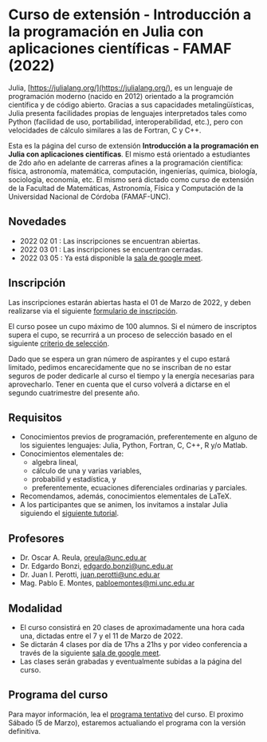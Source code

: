 # Curso de extensión - Introducción a la programación en Julia con aplicaciones científicas - FAMAF (2022)

Julia, [https://julialang.org/](https://julialang.org/), es un lenguaje de programación moderno (nacido en 2012) orientado a la programción científica y de código abierto.
Gracias a sus capacidades metalingüísticas, Julia presenta facilidades propias de lenguajes interpretados tales como Python (facilidad de uso, portabilidad, interoperabilidad, etc.), pero con velocidades de cálculo similares a las de Fortran, C y C++.

Esta es la página del curso de extensión **Introducción a la programación en Julia con aplicaciones científicas**.
El mismo está orientado a estudiantes de 2do año en adelante de carreras afines a la programación científica: física, astronomía, matemática, computación, ingenierías, química, biología, sociología, economía, etc.
El mismo será dictado como curso de extensión de la Facultad de Matemáticas, Astronomía, Física y Computación de la Universidad Nacional de Córdoba (FAMAF-UNC).

## Novedades

- 2022 02 01 : Las inscripciones se encuentran abiertas.
- 2022 03 01 : Las inscripciones se encuentran cerradas.
- 2022 03 05 : Ya está disponible la [sala de google meet][ref-sala-meet].

## Inscripción

Las inscripciones estarán abiertas hasta el 01 de Marzo de 2022, y deben realizarse via el siguiente [formulario de inscripción](https://forms.gle/ZA4ByWUeiuWrY6vp9).

El curso posee un cupo máximo de 100 alumnos. Si el número de inscriptos supera el cupo, se recurrirá a un proceso de selección basado en el siguiente [criterio de selección](https://docs.google.com/document/d/10OwpXtlybIlmYAKn5CIKOpll0pWEm1MmwwdrGSvHiSw/edit?usp=sharing).

Dado que se espera un gran número de aspirantes y el cupo estará limitado, pedimos encarecidamente que no se inscriban de no estar seguros de poder dedicarle al curso el tiempo y la energía necesarias para aprovecharlo.
Tener en cuenta que el curso volverá a dictarse en el segundo cuatrimestre del presente año.

## Requisitos

- Conocimientos previos de programación, preferentemente en alguno de los siguientes lenguajes: Julia, Python, Fortran, C, C++, R y/o Matlab.
- Conocimientos elementales de:
  - algebra lineal, 
  - cálculo de una y varias variables,
  - probabilid y estadística, y
  - preferentemente, ecuaciones diferenciales ordinarias y parciales.
- Recomendamos, además, conocimientos elementales de LaTeX.
- A los participantes que se animen, los invitamos a instalar Julia siguiendo el [siguiente tutorial](https://github.com/jipphysics/curso-extension-julia-famaf-2021/blob/main/tutoriales/instalacion.md).

## Profesores

- Dr. Oscar A. Reula, [oreula@unc.edu.ar](oreula@unc.edu.ar)
- Dr. Edgardo Bonzi, [edgardo.bonzi@unc.edu.ar](edgardo.bonzi@unc.edu.ar)
- Dr. Juan I. Perotti, [juan.perotti@unc.edu.ar](juan.perotti@unc.edu.ar)
- Mag. Pablo E. Montes, [pabloemontes@mi.unc.edu.ar](pabloemontes@mi.unc.edu.ar)

## Modalidad

- El curso consistirá en 20 clases de aproximadamente una hora cada una, dictadas entre el 7 y el 11 de Marzo de 2022.
- Se dictarán 4 clases por día de 17hs a 21hs y por video conferencia a través de la siguiente [sala de google meet][ref-sala-meet].
- Las clases serán grabadas y eventualmente subidas a la página del curso.

## Programa del curso

Para mayor información, lea el [programa tentativo](https://drive.google.com/file/d/1zA6QPqySAWARbmPa0FL3_T_1gai1F8Vt/view?usp=sharing) del curso.
El proximo Sábado (5 de Marzo), estaremos actualiando el programa con la versión definitiva.

[ref-sala-meet]: https://meet.google.com/rde-pxtw-jeq
